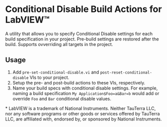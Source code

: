 # Conditional Disable Build Actions for LabVIEW™

A utility that allows you to specify Conditional Disable settings for each build specification in your project. Pre-build settings are restored after the build. Supports ovverriding all targets in the project.

## Usage

1. Add `pre-set-conditional-disable.vi` and `post-reset-conditional-disable` VIs to your project.
2. Setup the pre- and post-build actions to these VIs, respectively.
3. Name your build specs with conditional disable settings. For example, naming a build specification `My Application$Foo=a&Bar=b` would add or override `Foo` and `Bar` conditional disable values.


\* LabVIEW is a trademark of National Instruments. Neither TauTerra LLC, nor any software programs or other goods or services offered by TauTerra LLC, are affiliated with, endorsed by, or sponsored by National Instruments.
